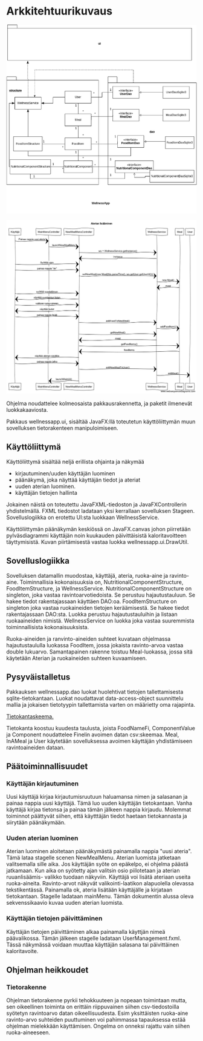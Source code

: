 # Arkkitehtuurikuvaus

![Luokkakaavio](https://github.com/ViliLipo/otm-harjoitustyo/blob/master/dokumentaatio/class_diagram.png)

![Sekvenssi kaavio uuden ruuan lisäämisestä](https://github.com/ViliLipo/otm-harjoitustyo/blob/master/dokumentaatio/sequence_newMeal.png)

Ohjelma noudattelee kolmeosaista pakkausrakennetta, ja paketit ilmenevät
luokkakaaviosta.

Pakkaus wellnessapp.ui, sisältää JavaFX:llä toteutetun käyttöliittymän
muun sovelluksen tietorakenteen manipuloimiseen.

## Käyttöliittymä
Käyttöliittymä sisältää neljä erillista ohjainta ja näkymää
- kirjautuminen/uuden käyttäjän luominen
- päänäkymä, joka näyttää käyttäjän tiedot ja ateriat
- uuden aterian luominen.
- käyttäjän tietojen hallinta

Jokainen näistä on toteutettu JavaFXML-tiedoston ja JavaFXControllerin
yhdistelmällä. FXML tiedostot ladataan yksi kerrallaan sovelluksen Stageen.
Sovelluslogiikka on erotettu UI:sta luokkaan WellnessService.

Käyttöliittymän päänäkymän keskiössä on JavaFX.canvas johon piirretään
pylväsdiagrammi käyttäjän noin kuukauden päivittäisistä kaloritavoitteen
täyttymisistä. Kuvan piirtämisestä vastaa luokka wellnessapp.ui.DrawUtil.


## Sovelluslogiikka
Sovelluksen datamallin muodostaa, käyttäjä, ateria, ruoka-aine ja ravinto-aine.
Toiminnallisia kokonaisuuksia on, NutritionalComponentStructure,
FoodItemStructure, ja WellnessService. NutritionalComponentStructure
on singleton, joka vastaa ravintoarvotiedoista. Se perustuu
hajautustauluun. Se hakee tiedot rakentajassaan käyttäen DAO:oa.
FoodItemStructure on singleton joka vastaa ruokaineiden tietojen keräämisestä.
Se hakee tiedot rakentajassaan DAO:sta. Luokka perustuu hajautustauluihin ja
listaan ruokaaineiden nimistä. WellnessService on luokka joka vastaa
suuremmista toiminnallisista kokonaisuuksista.

Ruoka-aineiden ja ranvinto-aineiden suhteet kuvataan ohjelmassa hajautustaululla
luokassa FoodItem, jossa jokaista ravinto-arvoa vastaa double lukuarvo.
Samantapainen rakenne toistuu Meal-luokassa, jossa sitä käytetään
Aterian ja ruokaineiden suhteen kuvaamiseen.

## Pysyväistalletus

Pakkauksen wellnessapp.dao luokat huolehtivat tietojen tallettamisesta
sqlite-tietokantaan. Luokat noudattavat data-access-object suunnittelu mallia
ja jokaisen tietotyypin tallettamista varten on määrietty oma rajapinta.

[Tietokantaskeema.](https://github.com/ViliLipo/otm-harjoitustyo/blob/master/wellnessapp/src/main/resources/sqlite/dataBaseSchema.sqlite3)

Tietokanta koostuu kuudesta taulusta, joista FoodNameFi, ComponentValue ja
Component noudattelee Finelin avoimen datan csv:skeemaa.
Meal, InAMeal ja User käytetään sovelluksessa avoimen käyttäjän yhdistämiseen
ravintoaineiden dataan.


## Päätoiminnallisuudet

### Käyttäjän kirjautuminen
Uusi käyttäjä kirjaa kirjautumisruutuun haluamansa nimen ja salasanan ja painaa
nappia uusi käyttäjä. Tämä luo uuden käyttäjän tietokantaan.
Vanha käyttäjä kirjaa tietonsa ja painaa tämän jälkeen nappia kirjaudu.
Molemmat toiminnot päättyvät siihen, että käytttäjän tiedot haetaan tietokannasta
ja siirytään päänäkymään.

### Uuden aterian luominen
Aterian luominen aloitetaan päänäkymästä painamalla nappia "uusi ateria".
Tämä lataa stagelle scenen NewMealMenu. Aterian luomista jatketaan valitsemalla
sille aika. Jos käyttäjän syöte on epäkelpo, ei ohjelma päästä jatkamaan.
Kun aika on syötetty ajan valitsin osio piilotetaan ja aterian ruuanlisäämis-
valikko tuodaan näkyviin. Käyttäjä voi lisätä ateriaan useita ruoka-aineita.
Ravinto-arvot näkyvät valikointi-laatikon alapuolella olevassa tekstikentässä.
Painamalla ok, ateria lisätään käyttäjälle ja kirjataan tietokantaan. Stagelle
ladataan mainMenu. Tämän dokumentin alussa oleva sekvenssikaavio kuvaa
uuden aterian luomista.

### Käyttäjän tietojen päivittäminen
Käyttäjän tietojen päivittäminen alkaa painamalla käyttjän nimeä päävalikossa.
Tämän jälkeen stagelle ladataan UserManagement.fxml. Tässä näkymässä
voidaan muuttaa käyttäjän salasana tai päivittäinen kaloritavoite.

## Ohjelman heikkoudet
### Tietorakenne
Ohjelman tietorakenne pyrkii tehokkuuteen ja nopeaan toimintaan mutta, sen
oikeellinen toiminta on erittäin riippuvainen siihen csv-tiedostoilla syötetyn
ravintoarvo datan oikeellisuudesta. Esim yksittäisten ruoka-aine ravinto-arvo
suhteiden puuttuminen voi pahimmassa tapauksessa estää ohjelman mielekkään
käyttämisen. Ongelma on onneksi rajattu vain siihen ruoka-aineeseen.

